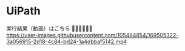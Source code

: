 # UiPath

実行結果（動画）はこちら 👨‍🏫👨‍💻🕵️‍♂️
<br/> 
https://user-images.githubusercontent.com/105484854/169505322-3a056915-2d18-4c84-bd24-1a4dbbaf5142.mp4

